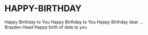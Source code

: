 # HAPPY-BIRTHDAY

Happy Birthday to You
Happy Birthday to You
Happy Birthday dear ...
Brayden Head
Happy birth of date to you
